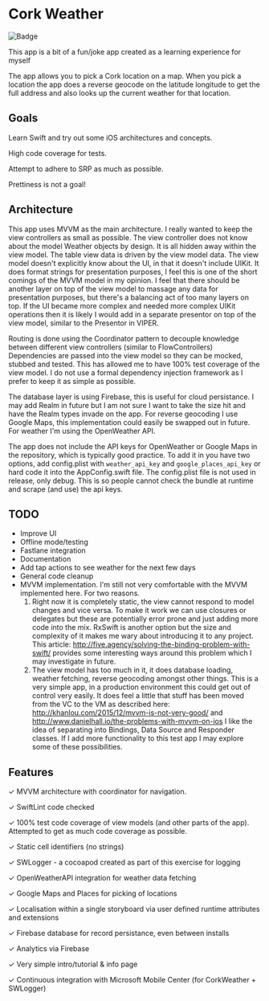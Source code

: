 # Cork Weather

![Badge](https://build.appcenter.ms/v0.1/apps/e7027ca3-de06-426f-9af4-0d73431401b8/branches/master/badge)

This app is a bit of a fun/joke app created as a learning experience for myself

The app allows you to pick a Cork location on a map. When you pick a location the app does a reverse geocode on the latitude longitude to get the full address and also looks up the current weather for that location.

## Goals

Learn Swift and try out some iOS architectures and concepts.

High code coverage for tests.

Attempt to adhere to SRP as much as possible.

Prettiness is not a goal!

## Architecture

This app uses MVVM as the main architecture. I really wanted to keep the view controllers as small as possible.
The view controller does not know about the model Weather objects by design. It is all hidden away within the view model.  The table view data is driven by the view model data.
The view model doesn't explicitly know about the UI, in that it doesn't include UIKit. It does format strings for presentation purposes, I feel this is one of the short comings of the MVVM model in my opinion.
I feel that there should be another layer on top of the view model to massage any data for presentation purposes, but there's a balancing act of too many layers on top. If the UI became more complex and needed more complex UIKit operations then it is likely I would add in a separate presentor on top of the view model, similar to the Presentor in VIPER. 

Routing is done using the Coordinator pattern to decouple knowledge between different view controllers (similar to FlowControllers)
Dependencies are passed into the view model so they can be mocked, stubbed and tested. This has allowed me to have 100% test coverage of the view model. I do not use a formal dependency injection framework as I prefer to keep it as simple as possible.

The database layer is using Firebase, this is useful for cloud persistance. I may add Realm in future but I am not sure I want to take the size hit and have the Realm types invade on the app. 
For reverse geocoding I use Google Maps, this implementation could easily be swapped out in future.
For weather I'm using the OpenWeather API. 

The app does not include the API keys for OpenWeather or Google Maps in the repository, which is typically good practice. To add it in you have two options, add config.plist with `weather_api_key` and `google_places_api_key` or hard code it into the AppConfig.swift file. The config.plist file is not used in release, only debug. This is so people cannot check the bundle at runtime and scrape (and use) the api keys.

## TODO

* Improve UI
* Offline mode/testing
* Fastlane integration
* Documentation
* Add tap actions to see weather for the next few days
* General code cleanup
* MVVM implementation. I'm still not very comfortable with the MVVM implemented here. For two reasons.
    1. Right now it is completely static, the view cannot respond to model changes and vice versa. To make it work we can use closures or delegates but these are potentially error prone and just adding more code into the mix. RxSwift is another option but the size and complexity of it makes me wary about introducing it to any project. This article: http://five.agency/solving-the-binding-problem-with-swift/ provides some interesting ways around this problem which I may investigate in future.
    2. The view model has too much in it, it does database loading, weather fetching, reverse geocoding amongst other things. This is a very simple app, in a production environment this could get out of control very easily. It does feel a little that stuff has been moved from the VC to the VM as described here: http://khanlou.com/2015/12/mvvm-is-not-very-good/ and http://www.danielhall.io/the-problems-with-mvvm-on-ios I like the idea of separating into Bindings, Data Source and Responder classes. If I add more functionality to this test app I may explore some of these possibilities.

## Features

✓ MVVM architecture with coordinator for navigation.

✓ SwiftLint code checked

✓ 100% test code coverage of view models (and other parts of the app). Attempted to get as much code coverage as possible.

✓ Static cell identifiers (no strings)

✓ SWLogger - a cocoapod created as part of this exercise for logging

✓ OpenWeatherAPI integration for weather data fetching

✓ Google Maps and Places for picking of locations

✓ Localisation within a single storyboard via user defined runtime attributes and extensions

✓ Firebase database for record persistance, even between installs

✓ Analytics via Firebase

✓ Very simple intro/tutorial & info page

✓ Continuous integration with Microsoft Mobile Center (for CorkWeather + SWLogger)


